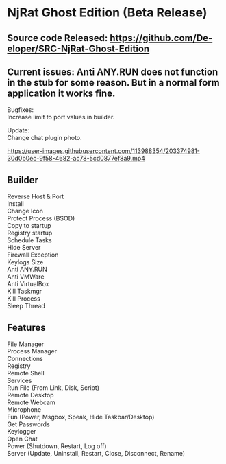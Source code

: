 # NjRat Ghost Edition (Beta Release)

## Source code Released: https://github.com/De-eloper/SRC-NjRat-Ghost-Edition

  ## Current issues: Anti ANY.RUN does not function in the stub for some reason. But in a normal form application it works fine.
  
Bugfixes:  
Increase limit to port values in builder.  
  
Update:  
Change chat plugin photo.   
  
https://user-images.githubusercontent.com/113988354/203374981-30d0b0ec-9f58-4682-ac78-5cd0877ef8a9.mp4

## Builder  
Reverse Host & Port  
Install  
Change Icon  
Protect Process (BSOD)  
Copy to startup  
Registry startup  
Schedule Tasks  
Hide Server  
Firewall Exception  
Keylogs Size  
Anti ANY.RUN  
Anti VMWare  
Anti VirtualBox  
Kill Taskmgr  
Kill Process  
Sleep Thread  

## Features  
File Manager  
Process Manager  
Connections  
Registry  
Remote Shell  
Services  
Run File (From Link, Disk, Script)  
Remote Desktop  
Remote Webcam  
Microphone  
Fun (Power, Msgbox, Speak, Hide Taskbar/Desktop)  
Get Passwords  
Keylogger  
Open Chat  
Power (Shutdown, Restart, Log off)  
Server (Update, Uninstall, Restart, Close, Disconnect, Rename)  

